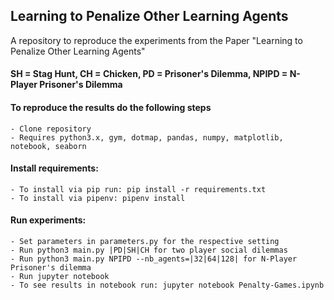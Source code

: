 ## Learning to Penalize Other Learning Agents
A repository to reproduce the experiments from the Paper "Learning to Penalize Other Learning Agents"

#### SH = Stag Hunt, CH = Chicken, PD = Prisoner's Dilemma, NPIPD = N-Player Prisoner's Dilemma

#### To reproduce the results do the following steps
    - Clone repository
    - Requires python3.x, gym, dotmap, pandas, numpy, matplotlib, notebook, seaborn

#### Install requirements:
    - To install via pip run: pip install -r requirements.txt 
    - To install via pipenv: pipenv install

#### Run experiments:
    - Set parameters in parameters.py for the respective setting
    - Run python3 main.py |PD|SH|CH for two player social dilemmas
    - Run python3 main.py NPIPD --nb_agents=|32|64|128| for N-Player Prisoner's dilemma
    - Run jupyter notebook 
    - To see results in notebook run: jupyter notebook Penalty-Games.ipynb